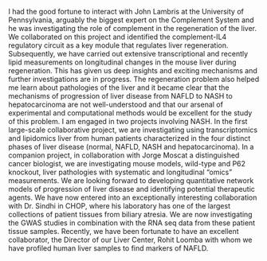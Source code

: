 I had the good fortune to interact with John Lambris at the University of Pennsylvania, arguably the biggest expert on the Complement System and he was investigating the role of complement in the regeneration of the liver. We collaborated on this project and identified the complement-IL4 regulatory circuit as a key module that regulates liver regeneration. Subsequently, we have carried out extensive transcriptional and recently lipid measurements on longitudinal changes in the mouse liver during regeneration. This has given us deep insights and exciting mechanisms and further investigations are in progress. The regeneration problem also helped me learn about pathologies of the liver and it became clear that the mechanisms of progression of liver disease from NAFLD to NASH to hepatocarcinoma are not well-understood and that our arsenal of experimental and computational methods would be excellent for the study of this problem. I am engaged in two projects involving NASH. In the first large-scale collaborative project, we are investigating using transcriptomics and lipidomics liver from human patients characterized in the four distinct phases of liver disease (normal, NAFLD, NASH and hepatocarcinoma). In a companion project, in collaboration with Jorge Moscat a distinguished cancer biologist, we are investigating mouse models, wild-type and P62 knockout, liver pathologies with systematic and longitudinal “omics” measurements. We are looking forward to developing quantitative network models of progression of liver disease and identifying potential therapeutic agents. We have now entered into an exceptionally interesting collaboration with Dr. Sindhi in CHOP, where his laboratory has one of the largest collections of patient tissues from biliary atresia. We are now investigating the GWAS studies in combination with the RNA seq data from these patient tissue samples. Recently, we have been fortunate to have an excellent collaborator, the Director of our Liver Center, Rohit Loomba with whom we have profiled human liver samples to find markers of NAFLD.

